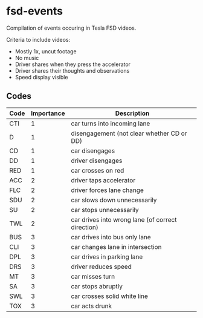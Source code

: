 # fsd-events

Compilation of events occuring in Tesla FSD videos.

Criteria to include videos:
- Mostly 1x, uncut footage
- No music
- Driver shares when they press the accelerator
- Driver shares their thoughts and observations
- Speed display visible

## Codes

Code | Importance | Description
--- | --- | ---
CTI | 1 | car turns into incoming lane
D | 1 | disengagement (not clear whether CD or DD)
CD | 1 | car disengages
DD | 1 | driver disengages
RED | 1 | car crosses on red
ACC | 2 | driver taps accelerator
FLC | 2 | driver forces lane change
SDU | 2 | car slows down unnecessarily
SU | 2 | car stops unnecessarily
TWL | 2 | car drives into wrong lane (of correct direction)
BUS | 3 | car drives into bus only lane
CLI | 3 | car changes lane in intersection
DPL | 3 | car drives in parking lane
DRS | 3 | driver reduces speed
MT | 3 | car misses turn
SA | 3 | car stops abruptly
SWL | 3 | car crosses solid white line
TOX | 3 | car acts drunk
